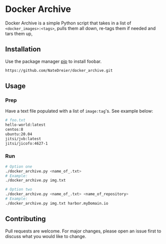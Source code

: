 # Docker Archive

Docker Archive is a simple Python script that takes in a list of `<docker_images>:<tags>`, pulls them all down, re-tags them if needed and tars them up,  
## Installation

Use the package manager [pip](https://pip.pypa.io/en/stable/) to install foobar.

```bash
https://github.com/NateDreier/docker_archive.git
```

## Usage
### Prep
Have a text file populated with a list of `image:tag`'s. See example below:
```bash
# foo.txt
hello-world:latest
centos:8
ubuntu:20.04
jitsi/jvb:latest
jitsi/jicofo:4627-1
```
### Run 
```bash
# Option one
./docker_archive.py <name_of_.txt>
# Example: 
./docker_archive.py img.txt

# Option two
./docker_archive.py <name_of_.txt> <name_of_repository>
# Example:
./docker_archive.py img.txt harbor.myDomain.io
```

## Contributing
Pull requests are welcome. For major changes, please open an issue first to discuss what you would like to change.
